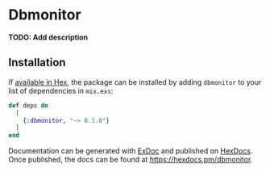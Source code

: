 # Dbmonitor

**TODO: Add description**

## Installation

If [available in Hex](https://hex.pm/docs/publish), the package can be installed
by adding `dbmonitor` to your list of dependencies in `mix.exs`:

```elixir
def deps do
  [
    {:dbmonitor, "~> 0.1.0"}
  ]
end
```

Documentation can be generated with [ExDoc](https://github.com/elixir-lang/ex_doc)
and published on [HexDocs](https://hexdocs.pm). Once published, the docs can
be found at <https://hexdocs.pm/dbmonitor>.

